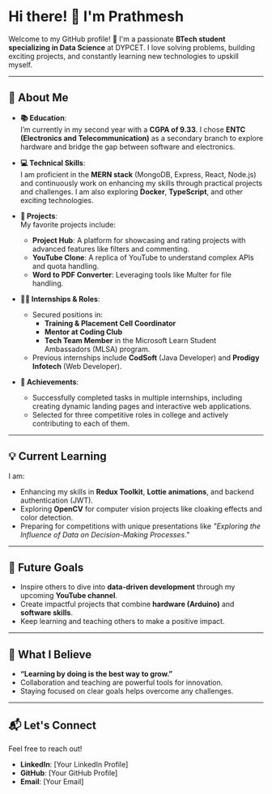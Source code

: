 # Hi there! 👋 I'm Prathmesh

Welcome to my GitHub profile! 🚀 I'm a passionate **BTech student specializing in Data Science** at DYPCET. I love solving problems, building exciting projects, and constantly learning new technologies to upskill myself.

---

## 🌟 About Me  

- **📚 Education**:  
  I’m currently in my second year with a **CGPA of 9.33**. I chose **ENTC (Electronics and Telecommunication)** as a secondary branch to explore hardware and bridge the gap between software and electronics.

- **💻 Technical Skills**:  
  I am proficient in the **MERN stack** (MongoDB, Express, React, Node.js) and continuously work on enhancing my skills through practical projects and challenges. I am also exploring **Docker**, **TypeScript**, and other exciting technologies.

- **🚀 Projects**:  
  My favorite projects include:
  - **Project Hub**: A platform for showcasing and rating projects with advanced features like filters and commenting.  
  - **YouTube Clone**: A replica of YouTube to understand complex APIs and quota handling.  
  - **Word to PDF Converter**: Leveraging tools like Multer for file handling.  

- **👨‍💻 Internships & Roles**:  
  - Secured positions in:
    - **Training & Placement Cell Coordinator**
    - **Mentor at Coding Club**
    - **Tech Team Member** in the Microsoft Learn Student Ambassadors (MLSA) program.  
  - Previous internships include **CodSoft** (Java Developer) and **Prodigy Infotech** (Web Developer).

- **🌟 Achievements**:  
  - Successfully completed tasks in multiple internships, including creating dynamic landing pages and interactive web applications.  
  - Selected for three competitive roles in college and actively contributing to each of them.

---

## 💡 Current Learning  

I am:  
- Enhancing my skills in **Redux Toolkit**, **Lottie animations**, and backend authentication (JWT).  
- Exploring **OpenCV** for computer vision projects like cloaking effects and color detection.  
- Preparing for competitions with unique presentations like *"Exploring the Influence of Data on Decision-Making Processes."*  

---

## 🎯 Future Goals  

- Inspire others to dive into **data-driven development** through my upcoming **YouTube channel**.  
- Create impactful projects that combine **hardware (Arduino)** and **software skills**.  
- Keep learning and teaching others to make a positive impact.

---

## 🌈 What I Believe  

- **“Learning by doing is the best way to grow.”**  
- Collaboration and teaching are powerful tools for innovation.  
- Staying focused on clear goals helps overcome any challenges.

---

## 📬 Let's Connect  

Feel free to reach out!  
- **LinkedIn**: [Your LinkedIn Profile]  
- **GitHub**: [Your GitHub Profile]  
- **Email**: [Your Email]  
